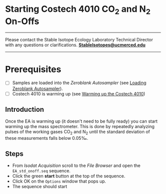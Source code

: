 # Starting Costech 4010 CO<sub>2</sub> and N<sub>2</sub> On-Offs 

***

Please contact the Stable Isotope Ecology Laboratory Technical Director with any questions or clarifications. **StableIsotopes@ucmerced.edu**

***

# Prerequisites

- [ ] Samples are loaded into the *Zeroblank Autosampler* (see [Loading Zeroblank Autosampler](../costech_EA/EA_zeroblank.md)).
- [ ] Costech 4010 is warming up (see [Warming up the Costech 4010](../costech_EA/warming_up_costech.md))

## Introduction
Once the EA is warming up (it doesn't need to be fully ready) you can start warming up the mass spectrometer. This is done by repeatedly analyzing pulses of the working gases CO<sub>2</sub> and N<sub>2</sub> until the standard deviation of these measurements falls below 0.05‰. 

## Steps 

* From *Isodat Acquisition* scroll to the *File Browser* and open the  `EA_std_onoff.seq` sequence. 
* Click the green **start** button at the top of the sequence. 
* Click OK on the `Options` window that pops up.
* The sequence should start

